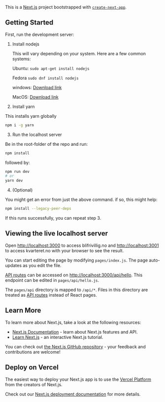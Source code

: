This is a [Next.js](https://nextjs.org/) project bootstrapped with [`create-next-app`](https://github.com/vercel/next.js/tree/canary/packages/create-next-app).

## Getting Started

First, run the development server:

1. Install nodejs

	This will vary depending on your system. Here are a few common systems:

	Ubuntu: ```sudo apt-get install nodejs```
	
	Fedora ```sudo dnf install nodejs```

	windows: [Download link](https://nodejs.org/dist/v16.15.0/node-v16.15.0-x86.msi)

	MacOS: [Download link](https://nodejs.org/dist/v16.15.0/node-v16.15.0.pkg)

2. Install yarn

This installs yarn globally

```sh
npm i -g yarn
```

3. Run the localhost server

Be in the root-folder of the repo and run:

```bash
npm install
```

followed by:

```bash
npm run dev
# or
yarn dev
```

4. (Optional)

You might get an error from just the above command. if so, this might help:

```bash
npm install --legacy-peer-deps
```

If this runs successfully, you can repeat step 3.

## Viewing the live localhost server

Open [http://localhost:3000](http://localhost:3000) to access blifrivillig.no and [http://localhost:3001](http://localhost:3001) to access kvarteret.no with your browser to see the result.

You can start editing the page by modifying `pages/index.js`. The page auto-updates as you edit the file.

[API routes](https://nextjs.org/docs/api-routes/introduction) can be accessed on [http://localhost:3000/api/hello](http://localhost:3000/api/hello). This endpoint can be edited in `pages/api/hello.js`.

The `pages/api` directory is mapped to `/api/*`. Files in this directory are treated as [API routes](https://nextjs.org/docs/api-routes/introduction) instead of React pages.

## Learn More

To learn more about Next.js, take a look at the following resources:

- [Next.js Documentation](https://nextjs.org/docs) - learn about Next.js features and API.
- [Learn Next.js](https://nextjs.org/learn) - an interactive Next.js tutorial.

You can check out [the Next.js GitHub repository](https://github.com/vercel/next.js/) - your feedback and contributions are welcome!

## Deploy on Vercel

The easiest way to deploy your Next.js app is to use the [Vercel Platform](https://vercel.com/new?utm_medium=default-template&filter=next.js&utm_source=create-next-app&utm_campaign=create-next-app-readme) from the creators of Next.js.

Check out our [Next.js deployment documentation](https://nextjs.org/docs/deployment) for more details.
